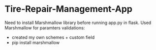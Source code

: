 # Tire-Repair-Management-App

Need to install Marshmallow library before running app.py in flask.
Used Marshmallow for paramters validations:
 - created my own schemes + custom field
 - pip install marshmallow
